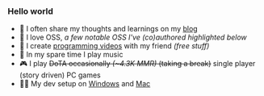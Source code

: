 ### Hello world

- 📓 I often share my thoughts and learnings on my [blog](https://divyanshu013.dev/)
- 💛 I love OSS, *a few notable OSS I've (co)authored highlighted below*
- 🎥 I create [programming videos](https://www.youtube.com/WhatTheJavaScript) with my friend *(free stuff)*
- 🎸 In my spare time I play music
- 🎮 I play <s>DoTA occasionally *(~4.3K MMR)* (taking a break)</s> single player (story driven) PC games
- 👨‍💻 My dev setup on [Windows](https://github.com/divyanshu013/windows-dev-setup) and [Mac](https://github.com/divyanshu013/mac-dev-setup)
